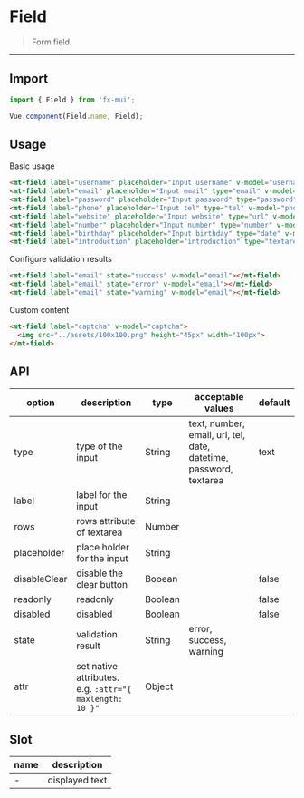# Field

> Form field.

----------

## Import

```javascript
import { Field } from 'fx-mui';

Vue.component(Field.name, Field);
```

## Usage

Basic usage

```html
<mt-field label="username" placeholder="Input username" v-model="username"></mt-field>
<mt-field label="email" placeholder="Input email" type="email" v-model="email"></mt-field>
<mt-field label="password" placeholder="Input password" type="password" v-model="password"></mt-field>
<mt-field label="phone" placeholder="Input tel" type="tel" v-model="phone"></mt-field>
<mt-field label="website" placeholder="Input website" type="url" v-model="website"></mt-field>
<mt-field label="number" placeholder="Input number" type="number" v-model="number"></mt-field>
<mt-field label="birthday" placeholder="Input birthday" type="date" v-model="birthday"></mt-field>
<mt-field label="introduction" placeholder="introduction" type="textarea" rows="4" v-model="introduction"></mt-field>
```


Configure validation results

```html
<mt-field label="email" state="success" v-model="email"></mt-field>
<mt-field label="email" state="error" v-model="email"></mt-field>
<mt-field label="email" state="warning" v-model="email"></mt-field>
```

Custom content
```html
<mt-field label="captcha" v-model="captcha">
  <img src="../assets/100x100.png" height="45px" width="100px">
</mt-field>
```

## API
| option | description | type | acceptable values | default |
|------|-------|---------|-------|--------|
| type | type of the input | String | text, number, email, url, tel, date, datetime, password, textarea | text |
| label| label for the input | String | | |
| rows | rows attribute of textarea | Number | | |
| placeholder | place holder for the input |String | | |
| disableClear | disable the clear button | Booean | | false |
| readonly | readonly |Boolean | | false |
| disabled | disabled |Boolean | | false |
| state | validation result | String | error, success, warning | |
| attr | set native attributes. e.g. `:attr="{ maxlength: 10 }"` | Object | |

## Slot
| name | description |
|------|--------|
| - | displayed text |
